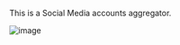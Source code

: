 This is a Social Media accounts aggregator.

![image](https://github.com/AndreiBanu1/LinkHub/assets/93880802/7e7c1670-44de-4148-8a76-1077deadef69)
